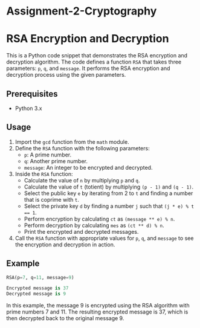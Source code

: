 # Assignment-2-Cryptography

# RSA Encryption and Decryption

This is a Python code snippet that demonstrates the RSA encryption and decryption algorithm. The code defines a function `RSA` that takes three parameters: `p`, `q`, and `message`. It performs the RSA encryption and decryption process using the given parameters.

## Prerequisites
- Python 3.x

## Usage
1. Import the `gcd` function from the `math` module.
2. Define the `RSA` function with the following parameters:
   - `p`: A prime number.
   - `q`: Another prime number.
   - `message`: An integer to be encrypted and decrypted.
3. Inside the `RSA` function:
   - Calculate the value of `n` by multiplying `p` and `q`.
   - Calculate the value of `t` (totient) by multiplying `(p - 1)` and `(q - 1)`.
   - Select the public key `e` by iterating from 2 to `t` and finding a number that is coprime with `t`.
   - Select the private key `d` by finding a number `j` such that `(j * e) % t == 1`.
   - Perform encryption by calculating `ct` as `(message ** e) % n`.
   - Perform decryption by calculating `mes` as `(ct ** d) % n`.
   - Print the encrypted and decrypted messages.
4. Call the `RSA` function with appropriate values for `p`, `q`, and `message` to see the encryption and decryption in action.

## Example

```python
RSA(p=7, q=11, message=9)

Encrypted message is 37
Decrypted message is 9
```
In this example, the message 9 is encrypted using the RSA algorithm with prime numbers 7 and 11. The resulting encrypted message is 37, which is then decrypted back to the original message 9.

